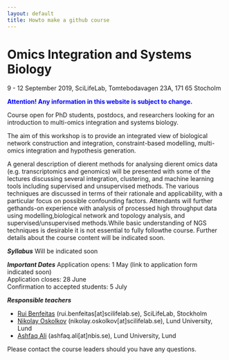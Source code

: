 ```yaml
---
layout: default
title: Howto make a github course
---
```


# Omics Integration and Systems Biology
9 - 12 September 2019, SciLifeLab, Tomtebodavagen 23A, 171 65 Stocholm

**<span style="color:blue">Attention! Any information in this website is subject to change.</span>**

Course open for PhD students, postdocs, and researchers looking for an introduction to multi-omics integration and systems biology.

The aim of this workshop is to provide an integrated view of biological network construction and integration, constraint-based modelling, multi-omics integration and hypothesis generation. 

A general description of dierent methods for analysing dierent omics data (e.g. transcriptomics and genomics) will be presented with some of the lectures discussing several integration, clustering, and machine learning tools including supervised and unsupervised methods. 
The various techniques are discussed in terms of their rationale and applicability, with a particular focus on possible confounding factors. Attendants will further gethands-on experience with analysis of processed high throughput data using modelling,biological network and topology analysis, and supervised/unsupervised methods.While basic understanding of NGS techniques is desirable it is not essential to fully followthe course. Further details about the course content will be indicated soon. 

***Syllabus***
Will be indicated soon

***Important Dates***
Application opens: 1 May  (link to application form indicated soon)  
Application closes: 28 June  
Confirmation to accepted students: 5 July  

***Responsible teachers***
- [Rui Benfeitas](https://nbis.se/about/staff/rui-benfeitas) (rui.benfeitas[at]scilifelab.se), SciLifeLab, Stockholm
- [Nikolay Oskolkov](https://nbis.se/about/staff/nikolay-oskolkov) (nikolay.oskolkov[at]scilifelab.se), Lund University, Lund
- [Ashfaq Ali](https://nbis.se/about/staff/ashfaq-ali/) (ashfaq.ali[at]nbis.se), Lund University, Lund

Please contact the course leaders should you have any questions.